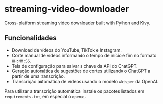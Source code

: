 # streaming-video-downloader
Cross-platform streaming video downloader built with Python and Kivy.

## Funcionalidades

- Download de vídeos do YouTube, TikTok e Instagram.
- Corte manual de vídeos informando o tempo de início e fim no formato `HH:MM:SS`.
- Tela de configuração para salvar a chave da API do ChatGPT.
- Geração automática de sugestões de cortes utilizando o ChatGPT a partir de uma transcrição.
- Transcrição automática de vídeos usando o modelo `whisper` da OpenAI.

Para utilizar a transcrição automática, instale os pacotes listados em `requirements.txt`, em especial o `openai`.
